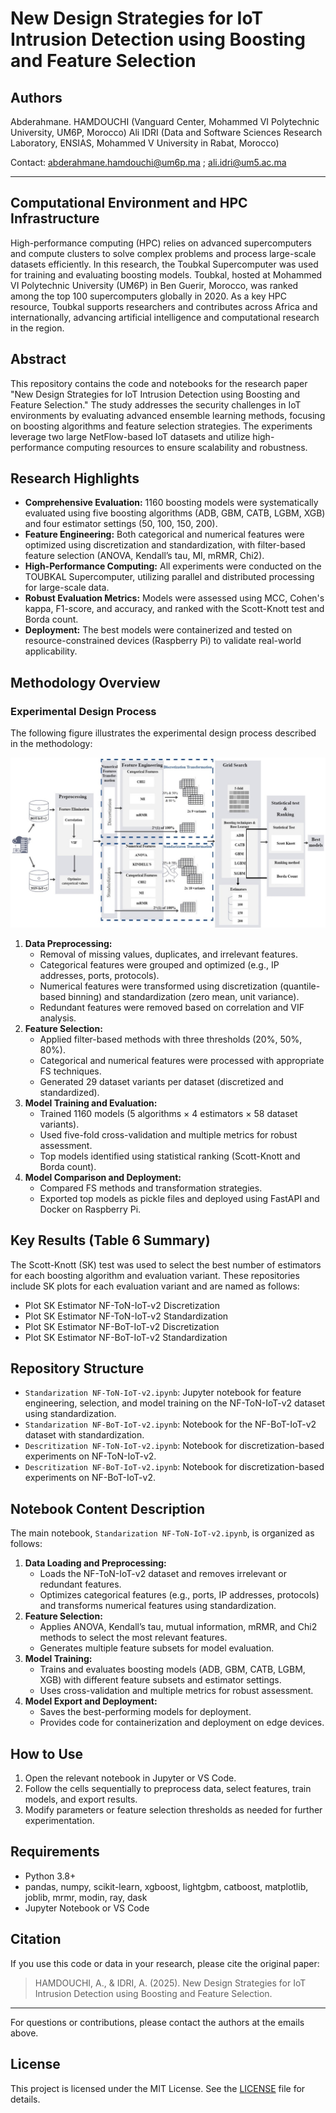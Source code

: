 # New Design Strategies for IoT Intrusion Detection using Boosting and Feature Selection

## Authors
Abderahmane. HAMDOUCHI (Vanguard Center, Mohammed VI Polytechnic University, UM6P, Morocco)
Ali IDRI (Data and Software Sciences Research Laboratory, ENSIAS, Mohammed V University in Rabat, Morocco)

Contact: abderahmane.hamdouchi@um6p.ma ; ali.idri@um5.ac.ma

---

## Computational Environment and HPC Infrastructure

High-performance computing (HPC) relies on advanced supercomputers and compute clusters to solve complex problems and process large-scale datasets efficiently. In this research, the Toubkal Supercomputer was used for training and evaluating boosting models. Toubkal, hosted at Mohammed VI Polytechnic University (UM6P) in Ben Guerir, Morocco, was ranked among the top 100 supercomputers globally in 2020. As a key HPC resource, Toubkal supports researchers and contributes across Africa and internationally, advancing artificial intelligence and computational research in the region.

## Abstract
This repository contains the code and notebooks for the research paper "New Design Strategies for IoT Intrusion Detection using Boosting and Feature Selection." The study addresses the security challenges in IoT environments by evaluating advanced ensemble learning methods, focusing on boosting algorithms and feature selection strategies. The experiments leverage two large NetFlow-based IoT datasets and utilize high-performance computing resources to ensure scalability and robustness.

## Research Highlights
- **Comprehensive Evaluation:** 1160 boosting models were systematically evaluated using five boosting algorithms (ADB, GBM, CATB, LGBM, XGB) and four estimator settings (50, 100, 150, 200).
- **Feature Engineering:** Both categorical and numerical features were optimized using discretization and standardization, with filter-based feature selection (ANOVA, Kendall’s tau, MI, mRMR, Chi2).
- **High-Performance Computing:** All experiments were conducted on the TOUBKAL Supercomputer, utilizing parallel and distributed processing for large-scale data.
- **Robust Evaluation Metrics:** Models were assessed using MCC, Cohen's kappa, F1-score, and accuracy, and ranked with the Scott-Knott test and Borda count.
- **Deployment:** The best models were containerized and tested on resource-constrained devices (Raspberry Pi) to validate real-world applicability.

## Methodology Overview

### Experimental Design Process
The following figure illustrates the experimental design process described in the methodology:

![Experimental Design Process](image.png)

1. **Data Preprocessing:**
   - Removal of missing values, duplicates, and irrelevant features.
   - Categorical features were grouped and optimized (e.g., IP addresses, ports, protocols).
   - Numerical features were transformed using discretization (quantile-based binning) and standardization (zero mean, unit variance).
   - Redundant features were removed based on correlation and VIF analysis.
2. **Feature Selection:**
   - Applied filter-based methods with three thresholds (20%, 50%, 80%).
   - Categorical and numerical features were processed with appropriate FS techniques.
   - Generated 29 dataset variants per dataset (discretized and standardized).
3. **Model Training and Evaluation:**
   - Trained 1160 models (5 algorithms × 4 estimators × 58 dataset variants).
   - Used five-fold cross-validation and multiple metrics for robust assessment.
   - Top models identified using statistical ranking (Scott-Knott and Borda count).
4. **Model Comparison and Deployment:**
   - Compared FS methods and transformation strategies.
   - Exported top models as pickle files and deployed using FastAPI and Docker on Raspberry Pi.

## Key Results (Table 6 Summary)

The Scott-Knott (SK) test was used to select the best number of estimators for each boosting algorithm and evaluation variant. These repositories include SK plots for each evaluation variant and are named as follows:

- Plot SK Estimator NF-ToN-IoT-v2 Discretization
- Plot SK Estimator NF-ToN-IoT-v2 Standardization
- Plot SK Estimator NF-BoT-IoT-v2 Discretization
- Plot SK Estimator NF-BoT-IoT-v2 Standardization

## Repository Structure
- `Standarization NF-ToN-IoT-v2.ipynb`: Jupyter notebook for feature engineering, selection, and model training on the NF-ToN-IoT-v2 dataset using standardization.
- `Standarization NF-BoT-IoT-v2.ipynb`: Notebook for the NF-BoT-IoT-v2 dataset with standardization.
- `Descritization NF-ToN-IoT-v2.ipynb`: Notebook for discretization-based experiments on NF-ToN-IoT-v2.
- `Descritization NF-BoT-IoT-v2.ipynb`: Notebook for discretization-based experiments on NF-BoT-IoT-v2.

## Notebook Content Description
The main notebook, `Standarization NF-ToN-IoT-v2.ipynb`, is organized as follows:
1. **Data Loading and Preprocessing:**
   - Loads the NF-ToN-IoT-v2 dataset and removes irrelevant or redundant features.
   - Optimizes categorical features (e.g., ports, IP addresses, protocols) and transforms numerical features using standardization.
2. **Feature Selection:**
   - Applies ANOVA, Kendall’s tau, mutual information, mRMR, and Chi2 methods to select the most relevant features.
   - Generates multiple feature subsets for model evaluation.
3. **Model Training:**
   - Trains and evaluates boosting models (ADB, GBM, CATB, LGBM, XGB) with different feature subsets and estimator settings.
   - Uses cross-validation and multiple metrics for robust assessment.
4. **Model Export and Deployment:**
   - Saves the best-performing models for deployment.
   - Provides code for containerization and deployment on edge devices.

## How to Use
1. Open the relevant notebook in Jupyter or VS Code.
2. Follow the cells sequentially to preprocess data, select features, train models, and export results.
3. Modify parameters or feature selection thresholds as needed for further experimentation.

## Requirements
- Python 3.8+
- pandas, numpy, scikit-learn, xgboost, lightgbm, catboost, matplotlib, joblib, mrmr, modin, ray, dask
- Jupyter Notebook or VS Code

## Citation
If you use this code or data in your research, please cite the original paper:

> HAMDOUCHI, A., & IDRI, A. (2025). New Design Strategies for IoT Intrusion Detection using Boosting and Feature Selection.

---

For questions or contributions, please contact the authors at the emails above.

## License

This project is licensed under the MIT License. See the [LICENSE](LICENSE) file for details.
